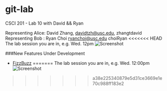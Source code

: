 git-lab
=======

CSCI 201 - Lab 10 with David &amp;&amp; Ryan

Representing Alice: David Zhang, davidtzh@usc.edu, zhangtdavid
Representing Bob : Ryan Choi ryanchoi@usc.edu choiRyan
<<<<<<< HEAD
The lab session you are in, e.g. Wed. 12pm
![Screenshot](/resources/chellocat.png)

###New Features Under Development
  + [FizzBuzz](http://www.codinghorror.com/blog/2007/02/why-cant-programmers-program.html)
=======
The lab session you are in, e.g. Wed. 12:00pm
![Screenshot](/resources/chellocat.png)
>>>>>>> a38e225340879e5d31ce3669e1e70c988ff183e2
